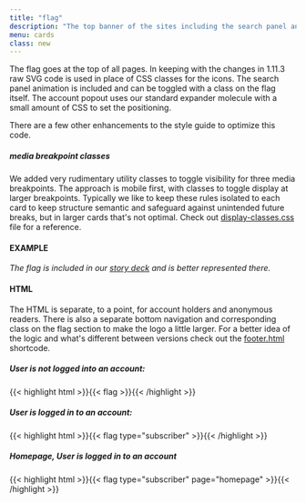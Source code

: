 ```yaml
---
title: "flag"
description: "The top banner of the sites including the search panel and account popout"
menu: cards 
class: new
---
```


The flag goes at the top of all pages. In keeping with the changes in 1.11.3 raw SVG code is used in place of CSS classes for the icons. The search panel animation is included and can be toggled with a class on the flag itself. The account popout uses our standard expander molecule with a small amount of CSS to set the positioning.

There are a few other enhancements to the style guide to optimize this code.

##### media breakpoint classes

We added very rudimentary utility classes to toggle visibility for three media breakpoints. The approach is mobile first, with classes to toggle display at larger breakpoints. Typically we like to keep these rules isolated to each card to keep structure semantic and safeguard against unintended future breaks, but in larger cards that's not optimal. Check out [display-classes.css](/css/decks/display-classes.css) file for a reference.

#### EXAMPLE

*The flag is included in our [story deck](../decks/story/) and is better represented there.*

#### HTML

The HTML is separate, to a point, for account holders and anonymous readers. There is also a separate bottom navigation and corresponding class on the flag section to make the logo a little larger. For a better idea of the logic and what's different between versions check out the [footer.html](https://github.com/mcclatchy/design/blob/master/layouts/shortcodes/flag.html) shortcode.

##### User is not logged into an account:

{{< highlight html >}}{{< flag >}}{{< /highlight >}}

##### User is logged in to an account:

{{< highlight html >}}{{< flag type="subscriber" >}}{{< /highlight >}}

##### Homepage, User is logged in to an account

{{< highlight html >}}{{< flag type="subscriber" page="homepage" >}}{{< /highlight >}}

